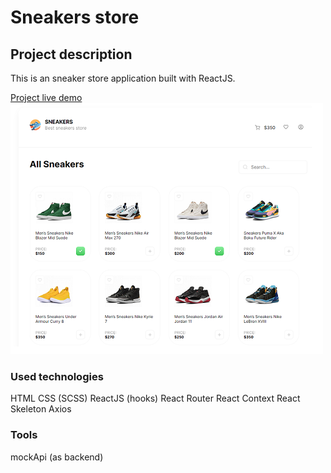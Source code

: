 # Sneakers store

## Project description
This is an sneaker store application built with ReactJS.

[Project live demo](https://rpavlenko.github.io/sneakers-store/)
![](https://raw.githubusercontent.com/rpavlenko/sneakers-store/main/public/img/image.png)

### Used technologies
HTML
CSS (SCSS)
ReactJS (hooks)
React Router
React Context
React Skeleton
Axios

### Tools
mockApi (as backend)
